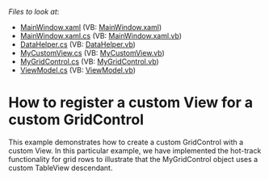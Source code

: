 <!-- default file list -->
*Files to look at*:

* [MainWindow.xaml](./CS/WpfApplication/MainWindow.xaml) (VB: [MainWindow.xaml](./VB/WpfApplication/MainWindow.xaml))
* [MainWindow.xaml.cs](./CS/WpfApplication/MainWindow.xaml.cs) (VB: [MainWindow.xaml.vb](./VB/WpfApplication/MainWindow.xaml.vb))
* [DataHelper.cs](./CS/WpfApplication/Model/DataHelper.cs) (VB: [DataHelper.vb](./VB/WpfApplication/Model/DataHelper.vb))
* [MyCustomView.cs](./CS/WpfApplication/MyGridControl/MyCustomView.cs) (VB: [MyCustomView.vb](./VB/WpfApplication/MyGridControl/MyCustomView.vb))
* [MyGridControl.cs](./CS/WpfApplication/MyGridControl/MyGridControl.cs) (VB: [MyGridControl.vb](./VB/WpfApplication/MyGridControl/MyGridControl.vb))
* [ViewModel.cs](./CS/WpfApplication/ViewModel/ViewModel.cs) (VB: [ViewModel.vb](./VB/WpfApplication/ViewModel/ViewModel.vb))
<!-- default file list end -->
# How to register a custom View for a custom GridControl


<p>This example demonstrates how to create a custom GridControl with a custom View. In this particular example, we have implemented the hot-track functionality for grid rows to illustrate that the MyGridControl object uses a custom TableView descendant.</p>

<br/>


